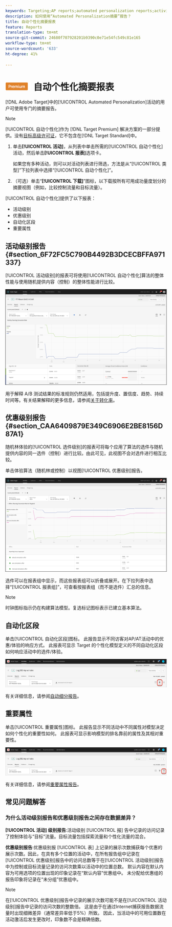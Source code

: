 ```yaml
---
keywords: Targeting;AP reports;automated personalization reports;activity level report;offer level report;offer detail report;faq
description: 如何使用“Automated Personalization摘要”报告？
title: 自动个性化摘要报表
feature: Reports
translation-type: tm+mt
source-git-commit: 24680f707928201b9390c0e71e54fc549c81e165
workflow-type: tm+mt
source-wordcount: '633'
ht-degree: 41%

---
```



# ![PREMIUM](/help/assets/premium.png) 自动个性化摘要报表

[!DNL Adobe Target]中的[!UICONTROL Automated Personalization]活动的用户可使用专门的摘要报告。

>[!NOTE]
>
>[!UICONTROL 自动个性化]作为 [!DNL Target Premium] 解决方案的一部分提供。没有[目标高级许可证](/help/c-intro/intro.md#premium)，它不包含在[!DNL Target Standard]中。

1. 单击&#x200B;**[!UICONTROL 活动]**，从列表中单击所需的[!UICONTROL 自动个性化]活动，然后单击&#x200B;**[!UICONTROL 报表]**&#x200B;选项卡。

   如果您有多种活动，则可以对活动列表进行筛选，方法是从“[!UICONTROL 类型]”下拉列表中选择“[!UICONTROL 自动个性化]”。

1. （可选）单击“**[!UICONTROL 下载]**”图标，以下载按所有可用成功量度划分的摘要视图（例如，比较控制流量和目标流量）。

[!UICONTROL 自动个性化]提供了以下报表：

* 活动级别
* 优惠级别
* 自动化区段
* 重要属性

## 活动级别报告{#section_6F72FC5C790B4492B3DCECBFFA971337}

[!UICONTROL 活动级别]的报表可将使用[!UICONTROL 自动个性化]算法的整体性能与使用随机提供内容（控制）的整体性能进行比较。

![活动级别的报表](/help/c-reports/assets/box_plot_ap.png)

用于解释 A/B 测试结果的标准规则仍然适用，包括提升度、置信度、趋势、持续时间等。有关结果解释的更多信息，请参阅[关于转化率](/help/c-reports/conversion-rate.md#concept_2D9FEDE8F94A485DAC86D611BFBDC844)。

## 优惠级别报告{#section_CAA6409879E349C6906E2BE8156D87A1}

随机林体验的[!UICONTROL 选件级别]的报表可将每个应用了算法的选件与随机提供内容的同一选件（控制）进行比较。由此可见，此视图不会对选件进行相互比较。

单击体验算法（随机林或控制）以视图[!UICONTROL 优惠级别]报告。

![](assets/ap_OfferLevelRpt.png)

选件可以在报表组中显示，而这些报表组可以折叠或展开。在下拉列表中选择“[!UICONTROL 报表组]”，可查看按报表组（而不是选件）汇总的信息。

>[!NOTE]
>
>时钟图标指示仍在构建算法模型。复选标记图标表示已建立基本算法。

## 自动化区段

单击[!UICONTROL 自动化区段]图标。 此报告显示不同访客对AP/AT活动中的优惠/体验的响应方式。 此报表可显示 Target 的个性化模型定义的不同自动化区段如何响应活动中的选件/体验。

![自动细分图标](/help/c-reports/assets/icon-automated-sements-ap.png)

有关详细信息，请参阅[自动细分报告](/help/c-reports/c-personalization-insights-reports/automated-segments-report.md)。

## 重要属性

单击[!UICONTROL 重要属性]图标。 此报告显示不同活动中不同属性对模型决定如何个性化的重要性如何。 此报表可显示影响模型的排名靠前的属性及其相对重要性。

![重要属性图标](/help/c-reports/assets/icon-important-attributes-ap.png)

有关详细信息，请参阅[重要属性报告](/help/c-reports/c-personalization-insights-reports/important-attributes-report.md)。

## 常见问题解答

### 为什么活动级别报告和优惠级别报告之间存在数据差异？

**[!UICONTROL 活动] 级别报告**:活动级别 [!UICONTROL 报] 告中记录的访问记录了控制体验与“目标”流量。目标流量包括探索流量和个性化流量的混合。

**优惠级别报告**:优惠级别报 [!UICONTROL 表] 上记录的展示次数捕获每个优惠的展示次数。因此，在具有多个位置的活动中，在所有报告组中记录在[!UICONTROL 优惠级别]报告中的访问总数等于在[!UICONTROL 活动级别]报告中为控制或目标流量记录的访问次数乘以活动中的位置总数。 默认内容在默认内容为可用选项的位置出现的印象记录在“默认内容”优惠组中。 未分配给优惠组的报告印象将记录在“未分组”优惠组中。

>[!NOTE]
>
>在[!UICONTROL 优惠级别]报告中记录的展示次数可能不是在[!UICONTROL 活动级别]报告中记录的访问次数的整数倍。 这是由于在通过Internet捕获报告数据流量时出现细微差异（通常差异率低于5%）所致。 因此，当活动中的可用位置数在活动激活后发生更改时，印象数不会是精确倍数。
